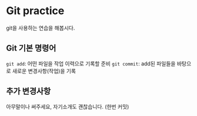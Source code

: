  # Git practice

 git을 사용하는 연습을 해봅시다.

 ## Git 기본 명령어

 `git add`: 어떤 파일을 작업 이력으로 기록할 준비
 `git commit`: add된 파일들을 바탕으로 새로운 변경사항(작업)을 기록

 ## 추가 변경사항

 아무말이나 써주세요, 자기소개도 괜찮습니다. (한번 커밋)
